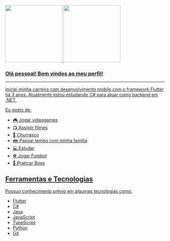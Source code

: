 <div>
<a href="https://github.com/luisfeliperamalho">
<img loading="lazy" height="180em" src="https://github-readme-stats.vercel.app/api/top-langs/?username=luisfeliperamalho&layout=compact&langs_count=7&theme=dracula"/>
<img loading="lazy" height="180em" src="https://github-readme-stats.vercel.app/api?username=luisfeliperamalho&show_icons=true&theme=dracula&include_all_commits=true&count_private=true"/>
</div>

### Olá pessoal! Bem vindos ao meu perfil!
-------------------------------------------------------------------------------------------------------------------------------------------------------------------------
Iniciei minha carreira com desenvolvimento mobile com o framework Flutter há 3 anos. Atualmente estou estudando C# para atuar como backend em .NET.

Eu gosto de:

- 🎮 Jogar videogames
- 📺 Assistir filmes
- 🍖 Churrasco
- 👪 Passar tempo com minha família
- 💻 Estudar
- ⚽ Jogar Futebol
- 🥊 Praticar Boxe

## Ferramentas e Tecnologias

Possuo conhecimento prévio em algumas tecnologias como:

- Flutter
- C#
- Java
- JavaScript
- TypeScript
- Python
- Git 
